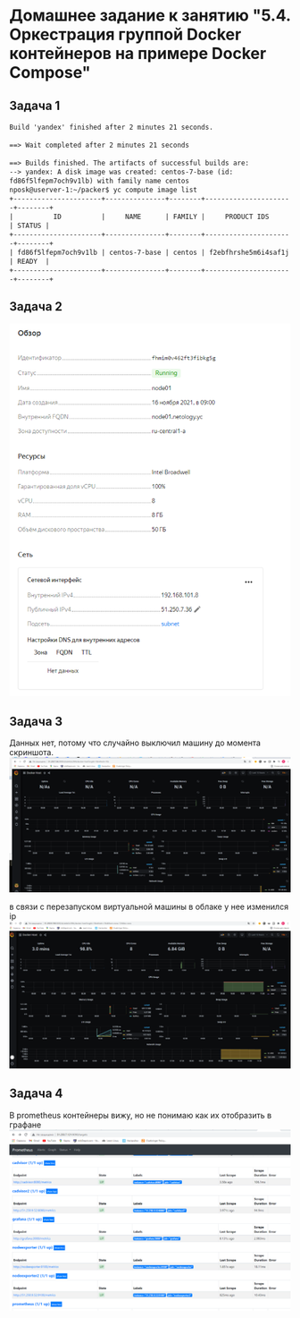 # Домашнее задание к занятию "5.4. Оркестрация группой Docker контейнеров на примере Docker Compose"

## Задача 1
```buildoutcfg
Build 'yandex' finished after 2 minutes 21 seconds.

==> Wait completed after 2 minutes 21 seconds

==> Builds finished. The artifacts of successful builds are:
--> yandex: A disk image was created: centos-7-base (id: fd86f5lfepm7och9v1lb) with family name centos
nposk@userver-1:~/packer$ yc compute image list
+----------------------+---------------+--------+----------------------+--------+
|          ID          |     NAME      | FAMILY |     PRODUCT IDS      | STATUS |
+----------------------+---------------+--------+----------------------+--------+
| fd86f5lfepm7och9v1lb | centos-7-base | centos | f2ebfhrshe5m6i4saf1j | READY  |
+----------------------+---------------+--------+----------------------+--------+

```

## Задача 2
![task 2](img/task_2.PNG)

## Задача 3
Данных нет, потому что случайно выключил машину до момента скриншота.
![task 3](img/task_3.PNG)

в связи с перезапуском виртуальной машины в облаке у нее изменился ip
![task 3](img/task_3-1.PNG)

## Задача 4
В prometheus контейнеры вижу, но не понимаю как их отобразить в графане 
![task 3](img/task_4.PNG)
